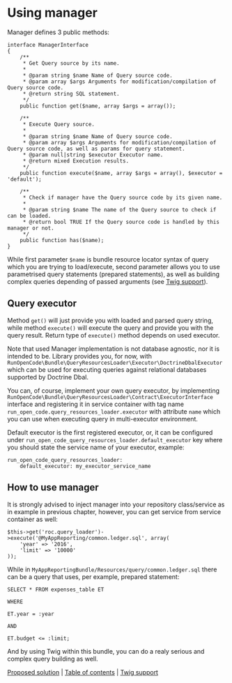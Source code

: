 # Using manager

Manager defines 3 public methods:

    interface ManagerInterface
    {
        /**
         * Get Query source by its name.
         *
         * @param string $name Name of Query source code.
         * @param array $args Arguments for modification/compilation of Query source code.
         * @return string SQL statement.
         */
        public function get($name, array $args = array());
    
        /**
         * Execute Query source.
         *
         * @param string $name Name of Query source code.
         * @param array $args Arguments for modification/compilation of Query source code, as well as params for query statement.
         * @param null|string $executor Executor name.
         * @return mixed Execution results.
         */
        public function execute($name, array $args = array(), $executor = 'default');
    
        /**
         * Check if manager have the Query source code by its given name.
         *
         * @param string $name The name of the Query source to check if can be loaded.
         * @return bool TRUE If the Query source code is handled by this manager or not.
         */
        public function has($name);
    }
    
    
While first parameter `$name` is bundle resource locator syntax of query 
which you are trying to load/execute, second parameter allows you to use
parametrised query statements (prepared statements), as well as building
complex queries depending of passed arguments (see [Twig support](twig-support.md)).

## Query executor

Method `get()` will just provide you with loaded and parsed query string,
while method `execute()` will execute the query and provide you with the
query result. Return type of `execute()` method depends on used executor.

Note that used Manager implementation is not database agnostic, nor it 
is intended to be. Library provides you, for now, with 
`RunOpenCode\Bundle\QueryResourcesLoader\Executor\DoctrineDbalExecutor` 
which can be used for executing queries against relational databases
supported by Doctrine Dbal.

You can, of course, implement your own query executor, by implementing
`RunOpenCode\Bundle\QueryResourcesLoader\Contract\ExecutorInterface` interface
and registering it in service container with tag name 
`run_open_code.query_resources_loader.executor` with attribute `name` 
which you can use when executing query in multi-executor environment.
 
Default executor is the first registered executor, or, it can be
configured under `run_open_code_query_resources_loader.default_executor`
key where you should state the service name of your executor, example:

    run_open_code_query_resources_loader:
        default_executor: my_executor_service_name

## How to use manager

It is strongly advised to inject manager into your repository class/service
as in example in previous chapter, however, you can get service from service
container as well:

    $this->get('roc.query_loader')->execute('@MyAppReporting/common.ledger.sql', array(
        'year' => '2016',
        'limit' => '10000'
    ));
    
While in `MyAppReportingBundle/Resources/query/common.ledger.sql` there can
be a query that uses, per example, prepared statement:
    
    SELECT * FROM expenses_table ET
    
    WHERE
    
    ET.year = :year
    
    AND
    
    ET.budget <= :limit;
    
        
And by using Twig within this bundle, you can do a realy serious and complex
query building as well.        

[Proposed solution](proposed-solution.md) | [Table of contents](index.md) | [Twig support](twig-support.md)   
 
